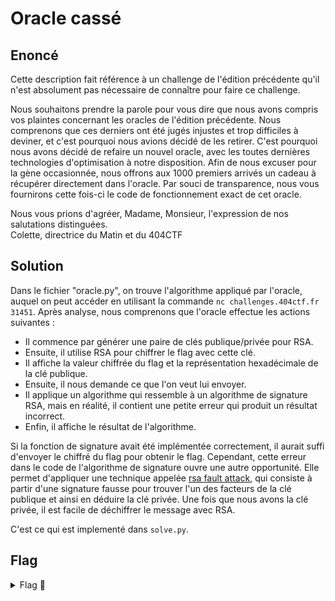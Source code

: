 # Oracle cassé

## Enoncé

Cette description fait référence à un challenge de l'édition précédente qu'il n'est absolument pas nécessaire de connaître pour faire ce challenge.

Nous souhaitons prendre la parole pour vous dire que nous avons compris vos plaintes concernant les oracles de l'édition précédente. Nous comprenons que ces derniers ont été jugés injustes et trop difficiles à deviner, et c'est pourquoi nous avions décidé de les retirer. C'est pourquoi nous avons décidé de refaire un nouvel oracle, avec les toutes dernières technologies d'optimisation à notre disposition. Afin de nous excuser pour la gène occasionnée, nous offrons aux 1000 premiers arrivés un cadeau à récupérer directement dans l'oracle. Par souci de transparence, nous vous fournirons cette fois-ci le code de fonctionnement exact de cet oracle.

Nous vous prions d'agréer, Madame, Monsieur, l'expression de nos salutations distinguées.   
Colette, directrice du Matin et du 404CTF

## Solution

Dans le fichier "oracle.py", on trouve l'algorithme appliqué par l'oracle, auquel on peut accéder en utilisant la commande `nc challenges.404ctf.fr 31451`. Après analyse, nous comprenons que l'oracle effectue les actions suivantes :   
- Il commence par générer une paire de clés publique/privée pour RSA.   
- Ensuite, il utilise RSA pour chiffrer le flag avec cette clé.   
- Il affiche la valeur chiffrée du flag et la représentation hexadécimale de la clé publique.   
- Ensuite, il nous demande ce que l'on veut lui envoyer.   
- Il applique un algorithme qui ressemble à un algorithme de signature RSA, mais en réalité, il contient une petite erreur qui produit un résultat incorrect.   
- Enfin, il affiche le résultat de l'algorithme.

Si la fonction de signature avait été implémentée correctement, il aurait suffi d'envoyer le chiffré du flag pour obtenir le flag. Cependant, cette erreur dans le code de l'algorithme de signature ouvre une autre opportunité. Elle permet d'appliquer une technique appelée [rsa fault attack](https://medium.com/asecuritysite-when-bob-met-alice/beware-of-rsa-fault-attacks-they-may-comprise-your-trust-infrastructure-cf61c57f5c28), qui consiste à partir d'une signature fausse pour trouver l'un des facteurs de la clé publique et ainsi en déduire la clé privée. Une fois que nous avons la clé privée, il est facile de déchiffrer le message avec RSA.

C'est ce qui est implementé dans `solve.py`.

## Flag

<details>
<summary> Flag 🚩</summary>

```
404CTF{Un_0r4cl3_vr41m3n7_c4553_c3773_f015}
```
